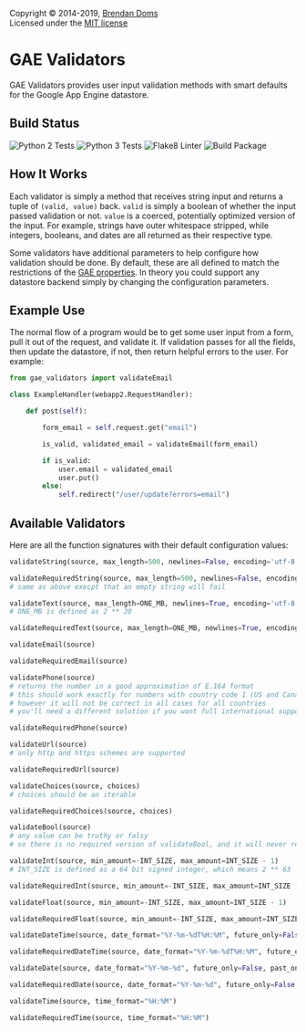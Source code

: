Copyright &copy; 2014-2019, [Brendan Doms](http://www.bdoms.com/)  
Licensed under the [MIT license](http://www.opensource.org/licenses/MIT)

# GAE Validators

GAE Validators provides user input validation methods with smart defaults for the Google App Engine datastore.

## Build Status

![Python 2 Tests](https://api.cirrus-ci.com/github/bdoms/gae_validators.svg?task=python2_tests)
![Python 3 Tests](https://api.cirrus-ci.com/github/bdoms/gae_validators.svg?task=python3_tests)
![Flake8 Linter](https://api.cirrus-ci.com/github/bdoms/gae_validators.svg?task=flake8)
![Build Package](https://api.cirrus-ci.com/github/bdoms/gae_validators.svg?task=build_package)

## How It Works

Each validator is simply a method that receives string input and returns a tuple of `(valid, value)` back.
`valid` is simply a boolean of whether the input passed validation or not.
`value` is a coerced, potentially optimized version of the input.
For example, strings have outer whitespace stripped, while integers, booleans, and dates are all returned as their respective type.

Some validators have additional parameters to help configure how validation should be done.
By default, these are all defined to match the restrictions of the
[GAE properties](https://cloud.google.com/appengine/docs/python/datastore/typesandpropertyclasses).
In theory you could support any datastore backend simply by changing the configuration parameters.

## Example Use

The normal flow of a program would be to get some user input from a form, pull it out of the request, and validate it.
If validation passes for all the fields, then update the datastore, if not, then return helpful errors to the user.
For example:


```python
from gae_validators import validateEmail

class ExampleHandler(webapp2.RequestHandler):

    def post(self):

        form_email = self.request.get("email")

        is_valid, validated_email = validateEmail(form_email)

        if is_valid:
            user.email = validated_email
            user.put()
        else:
            self.redirect("/user/update?errors=email")
```

## Available Validators

Here are all the function signatures with their default configuration values:

```python
validateString(source, max_length=500, newlines=False, encoding='utf-8')

validateRequiredString(source, max_length=500, newlines=False, encoding='utf-8')
# same as above execpt that an empty string will fail

validateText(source, max_length=ONE_MB, newlines=True, encoding='utf-8')
# ONE_MB is defined as 2 ** 20

validateRequiredText(source, max_length=ONE_MB, newlines=True, encoding='utf-8')

validateEmail(source)

validateRequiredEmail(source)

validatePhone(source)
# returns the number in a good approximation of E.164 format
# this should work exactly for numbers with country code 1 (US and Canada)
# however it will not be correct in all cases for all countries
# you'll need a different solution if you want full international support

validateRequiredPhone(source)

validateUrl(source)
# only http and https schemes are supported

validateRequiredUrl(source)

validateChoices(source, choices)
# choices should be an iterable

validateRequiredChoices(source, choices)

validateBool(source)
# any value can be truthy or falsy
# so there is no required version of validateBool, and it will never return an invalid result

validateInt(source, min_amount=-INT_SIZE, max_amount=INT_SIZE - 1)
# INT_SIZE is defined as a 64 bit signed integer, which means 2 ** 63

validateRequiredInt(source, min_amount=-INT_SIZE, max_amount=INT_SIZE - 1)

validateFloat(source, min_amount=-INT_SIZE, max_amount=INT_SIZE - 1)

validateRequiredFloat(source, min_amount=-INT_SIZE, max_amount=INT_SIZE - 1)

validateDateTime(source, date_format="%Y-%m-%dT%H:%M", future_only=False, past_only=False)

validateRequiredDateTime(source, date_format="%Y-%m-%dT%H:%M", future_only=False, past_only=False)

validateDate(source, date_format="%Y-%m-%d", future_only=False, past_only=False)

validateRequiredDate(source, date_format="%Y-%m-%d", future_only=False, past_only=False)

validateTime(source, time_format="%H:%M")

validateRequiredTime(source, time_format="%H:%M")
```
